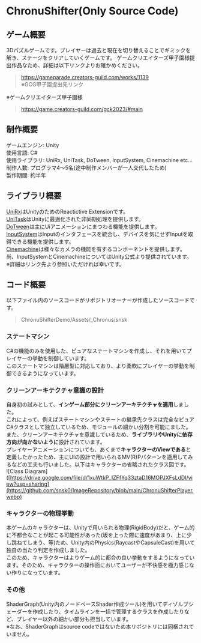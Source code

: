 # ChronuShifter(Only Source Code)
## ゲーム概要
3Dパズルゲームです。プレイヤーは過去と現在を切り替えることでギミックを解き、ステージをクリアしていくゲームです。
ゲームクリエイターズ甲子園様提出作品なため、詳細は以下リンクよりお確かめください。
> https://gameparade.creators-guild.com/works/1139</br>
> ※GCG甲子園提出先リンク
> 
※ゲームクリエイターズ甲子園様
> https://game.creators-guild.com/gck2023/#main

## 制作概要
ゲームエンジン: Unity</br>
使用言語: C#</br>
使用ライブラリ: UniRx, UniTask, DoTween, InputSystem, Cinemachine etc...</br>
制作人数: プログラマ4～5名(途中制作メンバーが一人交代したため)</br>
製作期間: 約半年</br>

## ライブラリ概要
[UniRx](https://assetstore.unity.com/packages/tools/integration/unirx-reactive-extensions-for-unity-17276?locale=ja-JP)はUnityのためのReactictive Extensionです。</br>
[UniTask](https://github.com/Cysharp/UniTask)はUnityに最適化された非同期処理を提供します。</br>
[DoTween](https://assetstore.unity.com/packages/tools/animation/dotween-hotween-v2-27676?locale=ja-JP)は主にUiアニメーションにまつわる機能を提供します。</br>
[InputSystem](https://docs.unity3d.com/ja/Packages/com.unity.inputsystem@1.4/manual/index.html)はInputのインタフェースを統合し、デバイスを気にせずInputを取得できる機能を提供します。</br>
[Cinemachine](https://unity.com/ja/unity/features/editor/art-and-design/cinemachine)は様々なカメラの機能を有するコンポーネントを提供します。</br>
尚、InputSystemとCinemachineについてはUnity公式より提供されています。</br>
※詳細はリンク先より参照いただければ幸いです。</br>

## コード概要
以下ファイル内のソースコードがリポジトリオーナーが作成したソースコードです。
> ChronuShifterDemo/Assets/_Chronus/snsk
> 
### ステートマシン
C#の機能のみを使用した、ピュアなステートマシンを作成し、それを用いてプレイヤーの挙動を制御しています。</br>
このステートマシンは階層型に対応しており、より柔軟にプレイヤーの挙動を制御できるようになっています。

### クリーンアーキテクチャ意識の設計
自身初の試みとして、**インゲーム部分にクリーンアーキテクチャを適用**しました。</br>
これによって、例えばステートマシンやステートの継承先クラスは完全なピュアC#クラスとして独立しているため、モジュールの細かい分割を可能にました。</br>
また、クリーンアーキテクチャを意識しているため、**ライブラリやUnityに依存方向が向かないように**設計されています。</br>
プレイヤーアニメーションについても、あくまで**キャラクターのViewである**と定義したかったため、主にUIの設計で用いられるMV(R)Pパターンを適用してみるなどの工夫も行いました。以下はキャラクターの省略されたクラス図です。</br>
![Class Diagram]([https://drive.google.com/file/d/1xuWtkP_IZFfYq33ztaD16MOPJXFsLdDI/view?usp=sharing](https://github.com/snsk0/ImageRepository/blob/main/ChronuShifterPlayer.webp)
### キャラクターの物理挙動
本ゲームのキャラクターは、Unityで用いられる物理(RigidBody)だと、ゲーム的に不都合なことが起こる可能性があった(坂を上った際に速度があまり、上に少し跳ねてしまう、等)ため、Unity内のPhysics(RaycastやCapsuleCast)を用いて独自の当たり判定を作成しました。</br>
このため、キャラクターはよりゲーム的に都合の良い挙動をするようになっています。そのため、キャラクターの操作面においてユーザーが不快感を極力感じない作りになっています。

### その他
ShaderGraph(Unity内のノードベースShader作成ツール)を用いてディゾルブシェーダーを作成したり、タイムラインを一括で管理するクラスを作成したりなど、プレイヤー以外の細かい部分も担当しています。</br>
※なお、ShaderGraphはsource codeではないため本リポジトリには同梱されていません。
